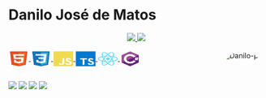 # Danilo José de Matos

<div align="center">
  <a href="https://github.com/danilo-matos">
  <img height="180em" src="https://github-readme-stats.vercel.app/api?username=danilo-matos&show_icons=true&theme=synthwave&include_all_commits=true&count_private=true"/>
  <img height="180em" src="https://github-readme-stats.vercel.app/api/top-langs/?username=danilo-matos&layout=compact&langs_count=7&theme=synthwave"/>
</div>
  
  <div style="display: inline_block"><br>
  <img align="center" alt="Rafa-HTML" height="30" width="40" src="https://raw.githubusercontent.com/devicons/devicon/master/icons/html5/html5-original.svg">
  <img align="center" alt="Rafa-CSS" height="30" width="40" src="https://raw.githubusercontent.com/devicons/devicon/master/icons/css3/css3-original.svg">
  <img align="center" alt="Rafa-Js" height="30" width="40" src="https://raw.githubusercontent.com/devicons/devicon/master/icons/javascript/javascript-plain.svg">
  <img align="center" alt="Rafa-Ts" height="30" width="40" src="https://raw.githubusercontent.com/devicons/devicon/master/icons/typescript/typescript-plain.svg">
  <img align="center" alt="Rafa-React" height="30" width="40" src="https://raw.githubusercontent.com/devicons/devicon/master/icons/react/react-original.svg">
  <img align="center" alt="Rafa-Csharp" height="30" width="40" src="https://raw.githubusercontent.com/devicons/devicon/master/icons/csharp/csharp-original.svg">
  <img align="right" alt="Danilo-pic" height="250" style="border-radius:50px ;" src="https://scontent.flad2-1.fna.fbcdn.net/v/t1.6435-9/120135045_3421816727909397_7055593505995352587_n.jpg?_nc_cat=108&ccb=1-5&_nc_sid=8bfeb9&_nc_ohc=r1FfLd76k-YAX_xF4Ks&_nc_ht=scontent.flad2-1.fna&oh=00_AT8XgEoTqY8-JjB8fe4aYFEDNV7TrxiyBigGEh7fIuozCA&oe=6224F1BA" ">
</div>
 
  ##
  <div>
     <a href="https://www.facebook.com/danilo.matos.3363/" target="_blank"><img src="https://img.shields.io/badge/Facebook-1877F2?style=for-the-badge&logo=facebook&logoColor=white" target="_blank"></a>
  <a href="https://www.instagram.com/danjomathos/" target="_blank"><img src="https://img.shields.io/badge/-Instagram-%23E4405F?style=for-the-badge&logo=instagram&logoColor=white" target="_blank"></a>
  <a href = "mailto:danjomathos@gmail.com"><img src="https://img.shields.io/badge/-Gmail-%23333?style=for-the-badge&logo=gmail&logoColor=white" target="_blank"></a>
  <a href="https://www.linkedin.com/in/danilo-jos%C3%A9-de-matos-002043126/" target="_blank"><img src="https://img.shields.io/badge/-LinkedIn-%230077B5?style=for-the-badge&logo=linkedin&logoColor=white" target="_blank"></a> 
  
  
  
  </div>

